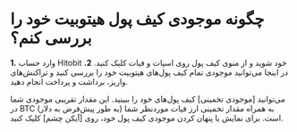 # چگونه موجودی کیف پول هیتوبیت خود را بررسی کنم؟

**1.**	وارد حساب Hitobit خود شوید و از منوی کیف پول روی اسپات و فیات کلیک کنید.
**2.**	در اینجا می‌توانید موجودی تمام کیف پول‌های هیتوبیت خود را بررسی کنید و تراکنش‌های واریز، برداشت و پرداخت انجام دهید.

می‌توانید [موجودی تخمینی] کیف پول‌های خود را ببینید. این مقدار تقریبی موجودی شما در BTC به همراه مقدار تخمینی ارز فیات موردنظر شما (به طور پیش‌فرض به دلار) است.
برای نمایش یا پنهان کردن موجودی کیف پول خود، روی [آیکن چشم] کلیک کنید.

